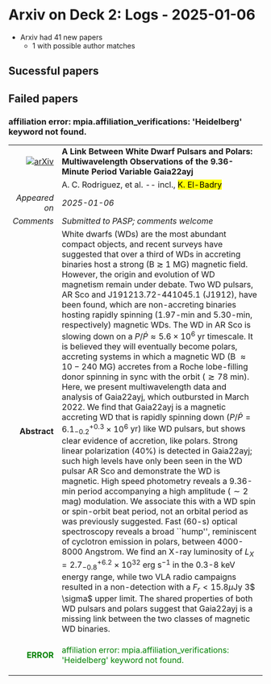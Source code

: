 # Arxiv on Deck 2: Logs - 2025-01-06

* Arxiv had 41 new papers
    * 1 with possible author matches

## Sucessful papers

## Failed papers

### affiliation error: mpia.affiliation_verifications: 'Heidelberg' keyword not found. 


|||
|---:|:---|
| [![arXiv](https://img.shields.io/badge/arXiv-2501.01490-b31b1b.svg)](https://arxiv.org/abs/2501.01490) | **A Link Between White Dwarf Pulsars and Polars: Multiwavelength Observations of the 9.36-Minute Period Variable Gaia22ayj**  |
|| A. C. Rodriguez, et al. -- incl., <mark>K. El-Badry</mark> |
|*Appeared on*| *2025-01-06*|
|*Comments*| *Submitted to PASP; comments welcome*|
|**Abstract**|            White dwarfs (WDs) are the most abundant compact objects, and recent surveys have suggested that over a third of WDs in accreting binaries host a strong (B $\gtrsim$ 1 MG) magnetic field. However, the origin and evolution of WD magnetism remain under debate. Two WD pulsars, AR Sco and J191213.72-441045.1 (J1912), have been found, which are non-accreting binaries hosting rapidly spinning (1.97-min and 5.30-min, respectively) magnetic WDs. The WD in AR Sco is slowing down on a $P/\dot{P}\approx 5.6\times 10^6$ yr timescale. It is believed they will eventually become polars, accreting systems in which a magnetic WD (B $\approx 10-240$ MG) accretes from a Roche lobe-filling donor spinning in sync with the orbit ($\gtrsim 78$ min). Here, we present multiwavelength data and analysis of Gaia22ayj, which outbursted in March 2022. We find that Gaia22ayj is a magnetic accreting WD that is rapidly spinning down ($P/\dot{P} = 6.1^{+0.3}_{-0.2}\times 10^6$ yr) like WD pulsars, but shows clear evidence of accretion, like polars. Strong linear polarization (40%) is detected in Gaia22ayj; such high levels have only been seen in the WD pulsar AR Sco and demonstrate the WD is magnetic. High speed photometry reveals a 9.36-min period accompanying a high amplitude ($\sim 2$ mag) modulation. We associate this with a WD spin or spin-orbit beat period, not an orbital period as was previously suggested. Fast (60-s) optical spectroscopy reveals a broad ``hump'', reminiscent of cyclotron emission in polars, between 4000-8000 Angstrom. We find an X-ray luminosity of $L_X = 2.7_{-0.8}^{+6.2}\times10^{32} \textrm{ erg s}^{-1}$ in the 0.3-8 keV energy range, while two VLA radio campaigns resulted in a non-detection with a $F_r < 15.8\mu\textrm{Jy}$ 3$ \sigma$ upper limit. The shared properties of both WD pulsars and polars suggest that Gaia22ayj is a missing link between the two classes of magnetic WD binaries.         |
|<p style="color:green"> **ERROR** </p>| <p style="color:green">affiliation error: mpia.affiliation_verifications: 'Heidelberg' keyword not found.</p> |

